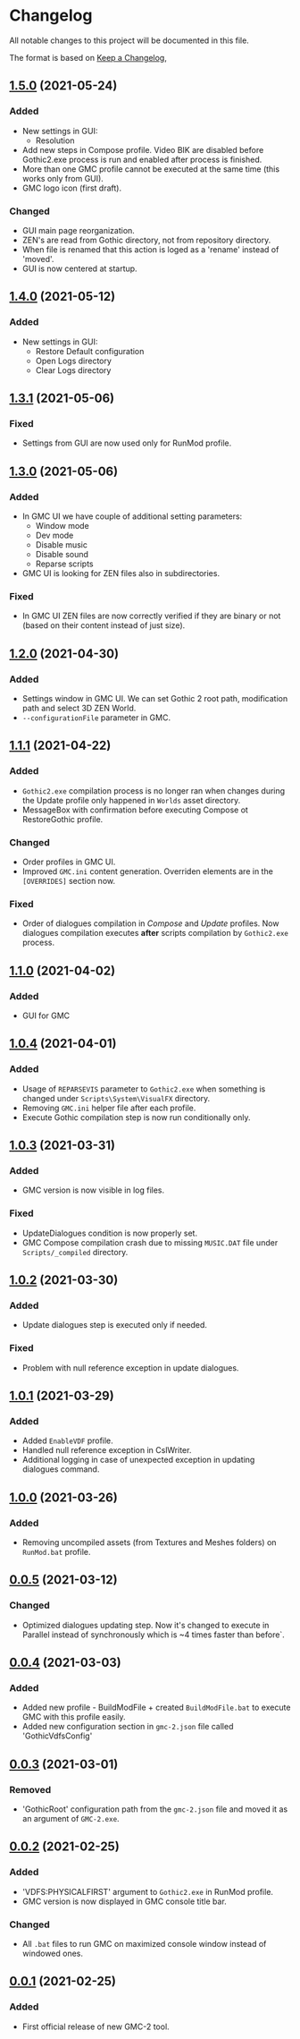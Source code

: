 # Changelog
All notable changes to this project will be documented in this file.

The format is based on [Keep a Changelog](https://keepachangelog.com/en/1.0.0/),

## [1.5.0] (2021-05-24)
### Added
- New settings in GUI:
  - Resolution
- Add new steps in Compose profile. Video BIK are disabled before Gothic2.exe process is run and enabled after process is finished.
- More than one GMC profile cannot be executed at the same time (this works only from GUI).
- GMC logo icon (first draft).
  
### Changed
- GUI main page reorganization.
- ZEN's are read from Gothic directory, not from repository directory.
- When file is renamed that this action is loged as a 'rename' instead of 'moved'.
- GUI is now centered at startup.

## [1.4.0] (2021-05-12)
### Added
- New settings in GUI:
  - Restore Default configuration
  - Open Logs directory
  - Clear Logs directory

## [1.3.1] (2021-05-06)
### Fixed
- Settings from GUI are now used only for RunMod profile.

## [1.3.0] (2021-05-06)
### Added
- In GMC UI we have couple of additional setting parameters:
  - Window mode
  - Dev mode
  - Disable music
  - Disable sound
  - Reparse scripts
- GMC UI is looking for ZEN files also in subdirectories.

### Fixed
- In GMC UI ZEN files are now correctly verified if they are binary or not (based on their content instead of just size).

## [1.2.0] (2021-04-30)
### Added
- Settings window in GMC UI. We can set Gothic 2 root path, modification path and select 3D ZEN World.
- `--configurationFile` parameter in GMC.

## [1.1.1] (2021-04-22)
### Added
- `Gothic2.exe` compilation process is no longer ran when changes during the Update profile only happened in `Worlds` asset directory.
- MessageBox with confirmation before executing Compose ot RestoreGothic profile.

### Changed
- Order profiles in GMC UI.
- Improved `GMC.ini` content generation. Overriden elements are in the `[OVERRIDES]` section now.

### Fixed
- Order of dialogues compilation in *Compose* and *Update* profiles. Now dialogues compilation executes **after** scripts compilation by `Gothic2.exe` process.

## [1.1.0] (2021-04-02)
### Added
- GUI for GMC

## [1.0.4] (2021-04-01)
### Added
- Usage of `REPARSEVIS` parameter to `Gothic2.exe` when something is changed under `Scripts\System\VisualFX` directory.
- Removing `GMC.ini` helper file after each profile.
- Execute Gothic compilation step is now run conditionally only.

## [1.0.3] (2021-03-31)
### Added
- GMC version is now visible in log files.

### Fixed
- UpdateDialogues condition is now properly set.
- GMC Compose compilation crash due to missing `MUSIC.DAT` file under `Scripts/_compiled` directory.

## [1.0.2] (2021-03-30)
### Added
- Update dialogues step is executed only if needed.

### Fixed
- Problem with null reference exception in update dialogues.

## [1.0.1] (2021-03-29)
### Added
- Added `EnableVDF` profile.
- Handled null reference exception in CslWriter.
- Additional logging in case of unexpected exception in updating dialogues command.

## [1.0.0] (2021-03-26)
### Added
- Removing uncompiled assets (from Textures and Meshes folders) on `RunMod.bat` profile.

## [0.0.5] (2021-03-12)
### Changed
- Optimized dialogues updating step. Now it's changed to execute in Parallel instead of synchronously which is ~4 times faster than before`.

## [0.0.4] (2021-03-03)
### Added
- Added new profile - BuildModFile + created `BuildModFile.bat` to execute GMC with this profile easily.
- Added new configuration section in `gmc-2.json` file called 'GothicVdfsConfig'

## [0.0.3] (2021-03-01)
### Removed
- 'GothicRoot' configuration path from the `gmc-2.json` file and moved it as an argument of `GMC-2.exe`.

## [0.0.2] (2021-02-25)
### Added
- 'VDFS:PHYSICALFIRST' argument to `Gothic2.exe` in RunMod profile.
- GMC version is now displayed in GMC console title bar.

### Changed
- All `.bat` files to run GMC on maximized console window instead of windowed ones.

## [0.0.1] (2021-02-25)
### Added
- First official release of new GMC-2 tool.

[1.5.0]: https://gitlab.com/dzieje-khorinis/gmc-2/-/releases/1.5.0
[1.4.0]: https://gitlab.com/dzieje-khorinis/gmc-2/-/releases/1.4.0
[1.3.1]: https://gitlab.com/dzieje-khorinis/gmc-2/-/releases/1.3.1
[1.3.0]: https://gitlab.com/dzieje-khorinis/gmc-2/-/releases/1.3.0
[1.2.0]: https://gitlab.com/dzieje-khorinis/gmc-2/-/releases/1.2.0
[1.1.1]: https://gitlab.com/dzieje-khorinis/gmc-2/-/releases/1.1.1
[1.1.0]: https://gitlab.com/dzieje-khorinis/gmc-2/-/releases/1.1.0
[1.0.4]: https://gitlab.com/dzieje-khorinis/gmc-2/-/releases/1.0.4
[1.0.3]: https://gitlab.com/dzieje-khorinis/gmc-2/-/releases/1.0.3
[1.0.2]: https://gitlab.com/dzieje-khorinis/gmc-2/-/releases/1.0.2
[1.0.1]: https://gitlab.com/dzieje-khorinis/gmc-2/-/releases/1.0.1
[1.0.0]: https://gitlab.com/dzieje-khorinis/gmc-2/-/releases/1.0.0
[0.0.5]: https://gitlab.com/dzieje-khorinis/gmc-2/-/releases/0.0.5
[0.0.4]: https://gitlab.com/dzieje-khorinis/gmc-2/-/releases/0.0.4
[0.0.3]: https://gitlab.com/dzieje-khorinis/gmc-2/-/releases/0.0.3
[0.0.2]: https://gitlab.com/dzieje-khorinis/gmc-2/-/releases/0.0.2
[0.0.1]: https://gitlab.com/dzieje-khorinis/gmc-2/-/releases/0.0.1
